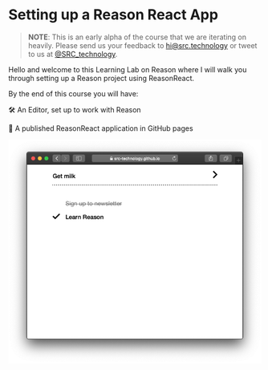 # Setting up a Reason React App

> **NOTE**: This is an early alpha of the course that we are iterating on heavily. Please send us your feedback to hi@src.technology or tweet to us at [@SRC_technology](https://twitter.com/SRC_technology).

Hello and welcome to this Learning Lab on Reason where I will walk you through setting up a Reason project using ReasonReact.

By the end of this course you will have:

🛠 An Editor, set up to work with Reason

🚀 A published ReasonReact application in GitHub pages

![](https://raw.githubusercontent.com/SRC-technology/lab.bootstrap-reason-react-app/master/assets/reason-todo-app.png)
